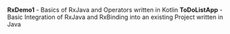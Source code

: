**RxDemo1** - Basics of RxJava and Operators written in Kotlin
**ToDoListApp** - Basic Integration of RxJava and RxBinding into an existing Project written in Java
